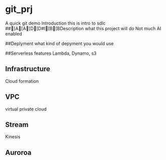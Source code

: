 # git_prj
A quick git demo
Introduction
this is intro to sdlc
##[A[A[D[D#I[B[BDescription
what this project will do
Not much AI enabled

##Deplyment
what kind of depyment you would use

##Serverless features
Lambda, Dynamo, s3

## Infrastructure
Cloud formation
## VPC
virtual private cloud

## Stream

Kinesis

## Auroroa


